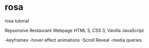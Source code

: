 # rosa
rosa tutorial

Repsonsive
Restaurant Webpage 
HTML 5, CSS 3, Vanilla JavaScript
 
 -keyframes
 -hover effect animations
 -Scroll Reveal
 -media queries
